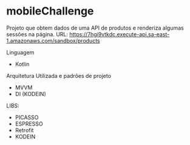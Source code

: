 # mobileChallenge

Projeto que obtem dados de uma API de produtos e renderiza algumas sessões na página.
URL: https://7hgi9vtkdc.execute-api.sa-east-1.amazonaws.com/sandbox/products

Linguagem
- Kotlin

Arquitetura Utilizada e padrões de projeto 
 - MVVM
 - DI (KODEIN)

LIBS:
- PICASSO
- ESPRESSO
- Retrofit
- KODEIN

